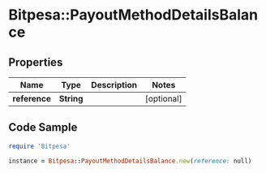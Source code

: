 # Bitpesa::PayoutMethodDetailsBalance

## Properties

Name | Type | Description | Notes
------------ | ------------- | ------------- | -------------
**reference** | **String** |  | [optional] 

## Code Sample

```ruby
require 'Bitpesa'

instance = Bitpesa::PayoutMethodDetailsBalance.new(reference: null)
```



